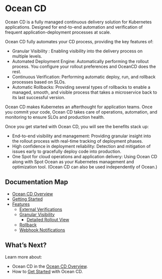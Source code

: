 <meta name="robots" content="noindex">

# Ocean CD

Ocean CD is a fully managed continuous delivery solution for Kubernetes applications.
Designed for end-to-end automation and verification of frequent application-deployment processes at scale.

Ocean CD fully automates your CD process, providing the key features of:
- Granular Visibility : Enabling visibility into the delivery process on multiple levels.
- Automated Deployment Engine: Automatically performing the rollout process. You configure your rollout preferences and OceanCD does the rest.
- Continuous Verification: Performing automatic deploy, run, and rollback processes based on SLOs.
- Automatic Rollbacks: Providing several types of rollbacks to enable a managed, smooth, and visible process that takes a microservice back to its last successful version.

Ocean CD makes Kubernetes an afterthought for application teams. Once you commit your code, Ocean CD takes care of operations, automation, and monitoring to ensure SLOs and production health.

Once you get started with Ocean CD, you will see the benefits stack up:
- End-to-end visibility and management​: Providing granular insight into the rollout process with real-time tracking of deployment phases​.
- High confidence in deployment reliability: Detection and mitigation of issues early to gracefully deploy code into production.
- One Spot for cloud operations and application delivery: Using Ocean CD along with Spot Ocean as your Kubernetes management and optimization tool. (Ocean CD can also be used independently of Ocean.)

## Documentation Map

  - [Ocean CD Overview](ocean-cd/ocean-cd-overview)
  - [Getting Started](ocean-cd/getting-started/)
  - [Features](ocean-cd/features/)
      - [External Verifications](ocean-cd/features/external-verifications)
      - [Granular Visibility](ocean-cd/features/granular-visibility/)
          - [Detailed Rollout View](ocean-cd/features/granular-visibility/detailed-rollout-view)
      - [Rollback](ocean-cd/features/rollback)
      - [Webhook Notifications](ocean-cd/features/webhook-notifications)

## What’s Next?

Learn more about:
- Ocean CD in the [Ocean CD Overview](ocean-cd/ocean-cd-overview).
- How to [Get Started](ocean-cd/getting-started/) with Ocean CD.
